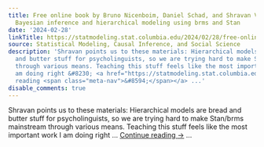 ```yaml
---
title: Free online book by Bruno Nicenboim, Daniel Schad, and Shravan Vasishth on
  Bayesian inference and hierarchical modeling using brms and Stan
date: '2024-02-28'
linkTitle: https://statmodeling.stat.columbia.edu/2024/02/28/free-online-book-by-bruno-nicenboim-daniel-schad-and-shravan-vasishth-on-bayesian-inference-and-hierarchical-modeling-using-brms-and-stan/
source: Statistical Modeling, Causal Inference, and Social Science
description: 'Shravan points us to these materials: Hierarchical models are bread
  and butter stuff for psycholinguists, so we are trying hard to make Stan/brms mainstream
  through various means. Teaching this stuff feels like the most important work I
  am doing right &#8230; <a href="https://statmodeling.stat.columbia.edu/2024/02/28/free-online-book-by-bruno-nicenboim-daniel-schad-and-shravan-vasishth-on-bayesian-inference-and-hierarchical-modeling-using-brms-and-stan/">Continue
  reading <span class="meta-nav">&#8594;</span></a> ...'
disable_comments: true
---
```

Shravan points us to these materials: Hierarchical models are bread and butter stuff for psycholinguists, so we are trying hard to make Stan/brms mainstream through various means. Teaching this stuff feels like the most important work I am doing right &#8230; <a href="https://statmodeling.stat.columbia.edu/2024/02/28/free-online-book-by-bruno-nicenboim-daniel-schad-and-shravan-vasishth-on-bayesian-inference-and-hierarchical-modeling-using-brms-and-stan/">Continue reading <span class="meta-nav">&#8594;</span></a> ...